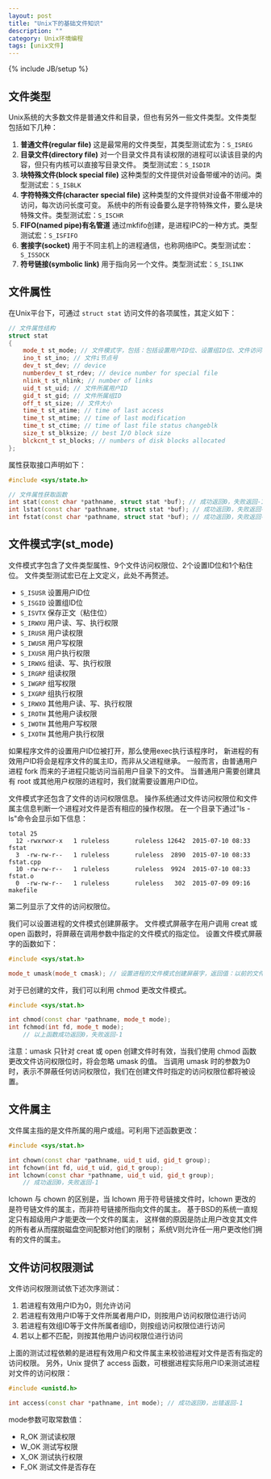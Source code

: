 ```yaml
---
layout: post
title: "Unix下的基础文件知识"
description: ""
category: Unix环境编程
tags: [unix文件]
---
```

{% include JB/setup %}

## 文件类型

Unix系统的大多数文件是普通文件和目录，但也有另外一些文件类型。文件类型包括如下几种：

  1. **普通文件(regular file)** 这是最常用的文件类型，其类型测试宏为：`S_ISREG`
  2. **目录文件(directory file)**
     对一个目录文件具有读权限的进程可以读该目录的内容，但只有内核可以直接写目录文件。
     类型测试宏：`S_ISDIR`
  3. **块特殊文件(block special file)** 这种类型的文件提供对设备带缓冲的访问。类型测试宏：`S_ISBLK`
  4. **字符特殊文件(character special file)**
     这种类型的文件提供对设备不带缓冲的访问，每次访问长度可变。
     系统中的所有设备要么是字符特殊文件，要么是块特殊文件。类型测试宏：`S_ISCHR`
  5. **FIFO(named pipe)有名管道** 通过mkfifo创建，是进程IPC的一种方式。类型测试宏：`S_ISFIFO`
  6. **套接字(socket)** 用于不同主机上的进程通信，也称网络IPC。类型测试宏：`S_ISSOCK`
  7. **符号链接(symbolic link)** 用于指向另一个文件。类型测试宏：`S_ISLINK`

## 文件属性

在Unix平台下，可通过 `struct stat` 访问文件的各项属性，其定义如下：

``` c++
// 文件属性结构
struct stat
{
    mode_t st_mode; // 文件模式字，包括：包括设置用户ID位、设置组ID位、文件访问权限等
    ino_t st_ino; // 文件i节点号
    dev_t st_dev; // device
    numberdev_t st_rdev; // device number for special file
    nlink_t st_nlink; // number of links
    uid_t st_uid; // 文件所属用户ID
    gid_t st_gid; // 文件所属组ID
    off_t st_size; // 文件大小
    time_t st_atime; // time of last access
    time_t st_mtime; // time of last modification
    time_t st_ctime; // time of last file status changeblk
    size_t st_blksize; // best I/O block size
    blckcnt_t st_blocks; // numbers of disk blocks allocated
};
```

属性获取接口声明如下：

``` c++
#include <sys/state.h>

// 文件属性获取函数
int stat(const char *pathname, struct stat *buf); // 成功返回0，失败返回-1
int lstat(const char *pathname, struct stat *buf); // 成功返回0，失败返回-1，此函数可读取符号链接文件的属性
int fstat(const char *pathname, struct stat *buf); // 成功返回0，失败返回-1
```

## 文件模式字(st_mode)

文件模式字包含了文件类型属性、9个文件访问权限位、2个设置ID位和1个粘住位。
文件类型测试宏已在上文定义，此处不再赘述。

  + `S_ISUSR` 设置用户ID位
  + `S_ISGID` 设置组ID位
  + `S_ISVTX` 保存正文（粘住位）
  + `S_IRWXU` 用户读、写、执行权限
  + `S_IRUSR` 用户读权限
  + `S_IWUSR` 用户写权限
  + `S_IXUSR` 用户执行权限
  + `S_IRWXG` 组读、写、执行权限
  + `S_IRGRP` 组读权限
  + `S_IWGRP` 组写权限
  + `S_IXGRP` 组执行权限
  + `S_IRWXO` 其他用户读、写、执行权限
  + `S_IROTH` 其他用户读权限
  + `S_IWOTH` 其他用户写权限
  + `S_IXOTH` 其他用户执行权限

如果程序文件的设置用户ID位被打开，那么使用exec执行该程序时，
新进程的有效用户ID将会是程序文件的属主ID，而非从父进程继承。
一般而言，由普通用户进程 fork 而来的子进程只能访问当前用户目录下的文件。
当普通用户需要创建具有 root 或其他用户权限的进程时，我们就需要设置用户ID位。

文件模式字还包含了文件的访问权限信息。
操作系统通过文件访问权限位和文件属主信息判断一个进程对文件是否有相应的操作权限。
在一个目录下通过"ls -ls"命令会显示如下信息：

``` shell
total 25
  12 -rwxrwxr-x   1 ruleless       ruleless 12642  2015-07-10 08:33 fstat
  3  -rw-rw-r--   1 ruleless       ruleless  2890  2015-07-10 08:33 fstat.cpp
  10 -rw-rw-r--   1 ruleless       ruleless  9924  2015-07-10 08:33 fstat.o
  0  -rw-rw-r--   1 ruleless       ruleless   302  2015-07-09 09:16 makefile
```

第二列显示了文件的访问权限位。

我们可以设置进程的文件模式创建屏蔽字。
文件模式屏蔽字在用户调用 creat 或 open 函数时，将屏蔽在调用参数中指定的文件模式的指定位。
设置文件模式屏蔽字的函数如下：

``` c++
#include <sys/stat.h>

mode_t umask(mode_t cmask); // 设置进程的文件模式创建屏蔽字，返回值：以前的文件模式创建屏蔽字
```

对于已创建的文件，我们可以利用 chmod 更改文件模式。

``` c++
#include <sys/stat.h>

int chmod(const char *pathname, mode_t mode);
int fchmod(int fd, mode_t mode);
    // 以上函数成功返回0，失败返回-1
```

注意：umask 只针对 creat 或 open 创建文件时有效，当我们使用 chmod 函数更改文件访问权限位时，将会忽略 umask 的值。
当调用 umask 时的参数为0时，表示不屏蔽任何访问权限位，我们在创建文件时指定的访问权限位都将被设置。

## 文件属主

文件属主指的是文件所属的用户或组。可利用下述函数更改：

``` c++
#include <sys/stat.h>

int chown(const char *pathname, uid_t uid, gid_t group);
int fchown(int fd, uid_t uid, gid_t group);
int lchown(const char *pathname, uid_t uid, gid_t group);
    // 成功返回0，失败返回-1
```

lchown 与 chown 的区别是，当 lchown 用于符号链接文件时，lchown 更改的是符号链文件的属主，而非符号链接所指向文件的属主。
基于BSD的系统一直规定只有超级用户才能更改一个文件的属主，
这样做的原因是防止用户改变其文件的所有者从而摆脱磁盘空间配额对他们的限制；
系统V则允许任一用户更改他们拥有的文件的属主。

## 文件访问权限测试

文件访问权限测试依下述次序测试：

  1. 若进程有效用户ID为0，则允许访问
  2. 若进程有效用户ID等于文件所属者用户ID，则按用户访问权限位进行访问
  3. 若进程有效组ID等于文件所属者组ID，则按组访问权限位进行访问
  4. 若以上都不匹配，则按其他用户访问权限位进行访问

上面的测试过程依赖的是进程有效用户和文件属主来校验进程对文件是否有指定的访问权限。
另外，Unix 提供了 access 函数，可根据进程实际用户ID来测试进程对文件的访问权限：

``` c++
#include <unistd.h>

int access(const char *pathname, int mode); // 成功返回0，出错返回-1
```

mode参数可取常数值：

  + R_OK 测试读权限
  + W_OK 测试写权限
  + X_OK 测试执行权限
  + F_OK 测试文件是否存在
